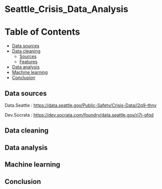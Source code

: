 # Seattle_Crisis_Data_Analysis

Table of Contents
=================
  * [Data sources](#data-sources)
  * [Data cleaning](#installation)
    * [Sources](#idea)
    * [Features](#features)
  * [Data analysis](#uninstallation)
  * [Machine learning](#uninstallation)
  * [Conclusion](#readme-in-another-language)

## Data sources

  Data.Seattle : https://data.seattle.gov/Public-Safety/Crisis-Data/i2q9-thny

  Dev.Socrata : https://dev.socrata.com/foundry/data.seattle.gov/ri7i-gfqd

## Data cleaning

## Data analysis

## Machine learning

## Conclusion
